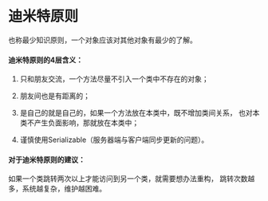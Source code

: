 # 迪米特原则

也称最少知识原则，一个对象应该对其他对象有最少的了解。

#### 迪米特原则的4层含义：

1. 只和朋友交流，一个方法尽量不引入一个类中不存在的对象；

2. 朋友间也是有距离的；

3. 是自己的就是自己的，如果一个方法放在本类中，既不增加类间关系，
也对本类不产生负面影响，那就放在本类中；

4. 谨慎使用Serializable（服务器端与客户端同步更新的问题）。


#### 对于迪米特原则的建议：

如果一个类跳转两次以上才能访问到另一个类，就需要想办法重构，
跳转次数越多，系统越复杂，维护越困难。